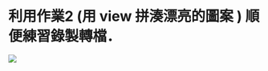 # 利用作業2 (用 view 拼湊漂亮的圖案 ) 順便練習錄製轉檔．

![](https://cdn-images-1.medium.com/max/1600/1*03WZYL999jLXBL1-puT0Lg.gif)
